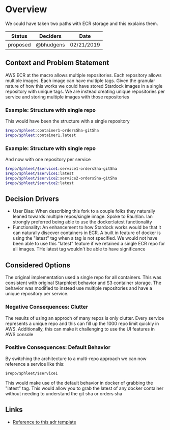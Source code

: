 # Overview

We could have taken two paths with ECR storage and this explains them.

| Status   | Deciders  | Date       |
| -------- | --------- | ---------- |
| proposed | @bhudgens | 02/21/2019 |

## Context and Problem Statement

AWS ECR at the macro allows multiple repositories.  Each repository allows multiple images.  Each image can have multiple tags.  Given the granular nature of how this works we could have stored Stardock images in a single repository with unique tags.  We are instead creating unique repositories per service and storing multiple images with those repositories

### Example: Structure with single repo

This would have been the structure with a single repository

```bash
$repo/$phleet:container1-ordersSha-gitSha
$repo/$phleet:container1.latest
```

### Example: Structure with single repo

And now with one repository per service

```bash
$repo/$phleet/$service1:service1-ordersSha-gitSha
$repo/$phleet/$service1:latest
$repo/$phleet/$service2:service2-ordersSha-gitSha
$repo/$phleet/$service2:latest
```

## Decision Drivers

-   User Bias:  When describing this fork to a couple folks they naturally leaned towards multiple repos/single image.  Spoke to Raul/Ian.  Ian strongly preferred being able to use the docker:latest functionality
-   Functionality:  An enhancement to how Stardock works would be that it can naturally discover containers in ECR.  A built in feature of docker is using the "latest" tag when a tag is not specified.  We would not have been able to use this "latest" feature if we retained a single ECR repo for all images.  THe latest tag wouldn't be able to have significance  


## Considered Options

The original implementation used a single repo for all containers.  This was consistent with original Starphleet behavior and S3 container storage.  The behavior was modified to instead use multiple repositories and have a unique repository per service.

### Negative Consequences: Clutter

The results of using an approch of many repos is only clutter.  Every service represents a unique repo and this can fill up the 1000 repo limit quickly in AWS.  Additionally, this can make it challenging to use the UI features in AWS console

### Positive Consequences: Default Behavior

By switching the architecture to a multi-repo approach we can now reference a service like this:

`$repo/$phleet/$service1`

This would make use of the default behavior in docker of grabbing the "latest" tag.  This would allow you to grab the latest of any docker container without needing to understand the git sha or orders sha

## Links

-  [Reference to this adr template](https://github.com/joelparkerhenderson/architecture_decision_record/blob/master/adr_template_madr.md)
